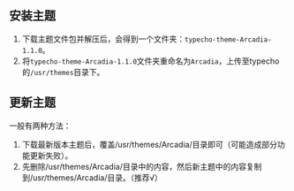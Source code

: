 ## 安装主题


1. 下载主题文件包并解压后，会得到一个文件夹：`typecho-theme-Arcadia-1.1.0`。
2. 将`typecho-theme-Arcadia-1.1.0`文件夹重命名为`Arcadia`，上传至typecho的`/usr/themes`目录下。

## 更新主题

一般有两种方法：

1. 下载最新版本主题后，覆盖/usr/themes/Arcadia/目录即可（可能造成部分功能更新失败）。
2. 先删除/usr/themes/Arcadia/目录中的内容，然后新主题中的内容复制到/usr/themes/Arcadia/目录。（推荐√）



